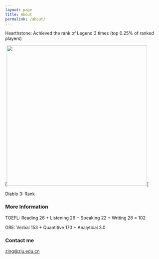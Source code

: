 ```yaml
---
layout: page
title: About
permalink: /about/
---
```


Hearthstone: Achieved the rank of Legend 3 times (top 0.25% of ranked players)

[<img src="{{ site.baseurl }}/images/hearthstone.png" style="width: 450px;"/>]

Diablo 3: Rank 

### More Information

TOEFL: Reading 26 + Listening 26 + Speaking 22 + Writing 28 = 102

GRE:   Verbal 153 + Quantitive 170 + Analytical 3.0

### Contact me

[zing@zju.edu.cn](mailto:zing@zju.edu.cn)